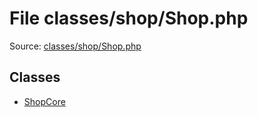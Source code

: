 File classes/shop/Shop.php
=========

Source: [classes/shop/Shop.php](https://github.com/PrestaShop/PrestaShop/blob/1.5.0.1/classes/shop/Shop.php)


Classes
-------

* [ShopCore](class.ShopCore.md)

